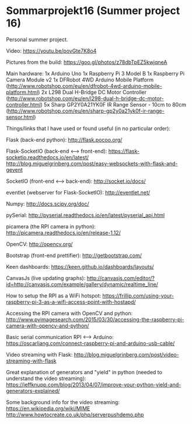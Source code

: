 # Sommarprojekt16 (Summer project 16)

Personal summer project.

Video:
https://youtu.be/povGte7K8o4

Pictures from the build:
https://goo.gl/photos/z78dbTpEZ5kwjqneA

Main hardware:
1x Arduino Uno
1x Raspberry Pi 3 Model B
1x Raspberry Pi Camera Module v2
1x DFRobot 4WD Arduino Mobile Platform (http://www.robotshop.com/eu/en/dfrobot-4wd-arduino-mobile-platform.html)
2x L298 Dual H-Bridge DC Motor Controller (http://www.robotshop.com/eu/en/l298-dual-h-bridge-dc-motor-controller.html)
5x Sharp GP2Y0A21YK0F IR Range Sensor - 10cm to 80cm (http://www.robotshop.com/eu/en/sharp-gp2y0a21yk0f-ir-range-sensor.html)

Things/links that I have used or found useful (in no particular order):

Flask (back-end python):
http://flask.pocoo.org/

Flask-SocketIO (back-end <--> front-end):
https://flask-socketio.readthedocs.io/en/latest/
http://blog.miguelgrinberg.com/post/easy-websockets-with-flask-and-gevent

SocketIO (front-end <--> back-end):
http://socket.io/docs/

eventlet (webserver for Flask-SocketIO):
http://eventlet.net/

Numpy:
http://docs.scipy.org/doc/

pySerial:
http://pyserial.readthedocs.io/en/latest/pyserial_api.html

picamera (the RPI camera in python):
http://picamera.readthedocs.io/en/release-1.12/

OpenCV:
http://opencv.org/

Bootstrap (front-end prettifier):
http://getbootstrap.com/

Keen dashboards:
https://keen.github.io/dashboards/layouts/

CanvasJs (live updating graphs):
http://canvasjs.com/editor/?id=http://canvasjs.com/example/gallery/dynamic/realtime_line/

How to setup the RPI as a WiFi hotspot:
https://frillip.com/using-your-raspberry-pi-3-as-a-wifi-access-point-with-hostapd/

Accessing the RPI camera with OpenCV and python:
http://www.pyimagesearch.com/2015/03/30/accessing-the-raspberry-pi-camera-with-opencv-and-python/

Basic serial communication RPI <--> Arduino:
https://oscarliang.com/connect-raspberry-pi-and-arduino-usb-cable/

Video streaming with Flask:
http://blog.miguelgrinberg.com/post/video-streaming-with-flask

Great explanation of generators and "yield" in python (needed to understand the video streaming):
https://jeffknupp.com/blog/2013/04/07/improve-your-python-yield-and-generators-explained/

Some background info for the video streaming:
https://en.wikipedia.org/wiki/MIME
http://www.howtocreate.co.uk/php/serverpushdemo.php
